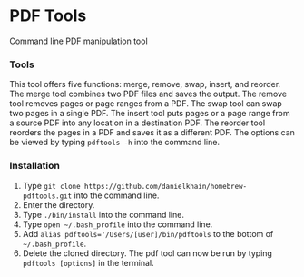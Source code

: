 # PDF Tools
Command line PDF manipulation tool

### Tools
This tool offers five functions: merge, remove, swap, insert, and reorder. The merge tool combines two PDF files and saves the output. The remove tool removes pages or page ranges from a PDF. The swap tool can swap two pages in a single PDF. The insert tool puts pages or a page range from a source PDF into any location in a destination PDF. The reorder tool reorders the pages in a PDF and saves it as a different PDF. The options can be viewed by typing `pdftools -h` into the command line.

### Installation
1. Type `git clone https://github.com/danielkhain/homebrew-pdftools.git` into the command line.
2. Enter the directory.
3. Type `./bin/install` into the command line.
4. Type `open ~/.bash_profile` into the command line.
5. Add `alias pdftools='/Users/[user]/bin/pdftools` to the bottom of `~/.bash_profile`.
6. Delete the cloned directory. The pdf tool can now be run by typing `pdftools [options]` in the terminal.
